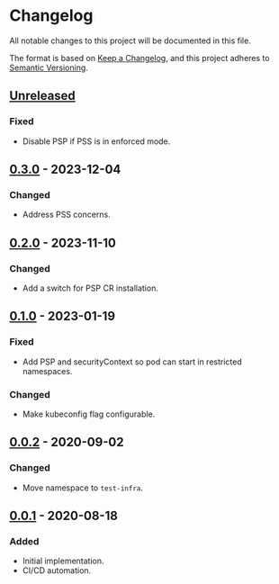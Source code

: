 # Changelog

All notable changes to this project will be documented in this file.

The format is based on [Keep a Changelog](https://keepachangelog.com/en/1.0.0/),
and this project adheres to [Semantic Versioning](https://semver.org/spec/v2.0.0.html).



## [Unreleased]

### Fixed

- Disable PSP if PSS is in enforced mode.

## [0.3.0] - 2023-12-04

### Changed

- Address PSS concerns.

## [0.2.0] - 2023-11-10

### Changed

- Add a switch for PSP CR installation.

## [0.1.0] - 2023-01-19

### Fixed

- Add PSP and securityContext so pod can start in restricted namespaces.

### Changed

- Make kubeconfig flag configurable.

## [0.0.2] - 2020-09-02

### Changed

- Move namespace to `test-infra`.

## [0.0.1] - 2020-08-18

### Added

- Initial implementation.
- CI/CD automation.


[Unreleased]: https://github.com/giantswarm/prow-log-aggregator/compare/v0.3.0...HEAD
[0.3.0]: https://github.com/giantswarm/prow-log-aggregator/compare/v0.2.0...v0.3.0
[0.2.0]: https://github.com/giantswarm/prow-log-aggregator/compare/v0.1.0...v0.2.0
[0.1.0]: https://github.com/giantswarm/prow-log-aggregator/compare/v0.0.2...v0.1.0
[0.0.2]: https://github.com/giantswarm/prow-log-aggregator/compare/v0.0.1...v0.0.2
[0.0.1]: https://github.com/giantswarm/prow-log-aggregator/releases/tag/v0.0.1
